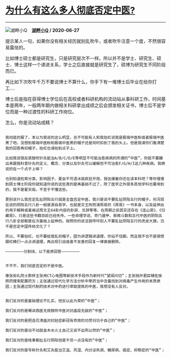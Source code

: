 # [为什么有这么多人彻底否定中医?](https://www.zhihu.com/answer/1305248279)

--------------------------------------------------------------

![湖畔小Q](https://pic1.zhimg.com/9120125475341b24bdcdbc18a4ce0b96.jpg?source=1940ef5c "湖畔小Q")&emsp;**[湖畔小Q](https://www.zhihu.com/people/ci-hu-pan-xiao-q-82) / 2020-06-27**

提示某人一句，如果你没有相关经历就别乱吹牛，或者吹牛注意一个度，不然很容易露怯的。

比如博士硕士都是研究生，只是研究层次不一样。所以并不是学士、研究生、硕士、博士这样一个递进关系，学士之后直接就是研究生了，硕博为研究生不同阶段而已。

再比如下次吹牛千万不要说博士不算什么，你手下有一堆博士后毕业在给你打工....

博士后是指在获得博士学位后在高校或者科研机构的流动站从事科研工作，时间基本是两年，一般两年期内做相关科研拿出成绩之后会颁发相关证书，博士后不是学位而是一种过渡性的科研工作岗位。

怎么，你是流动站成精？

~~~~~~第二条分割线~~~~~~~

我彻底的服了，本以为我说的这么明显，总不可能有人和我抬杠说我是极端中医粉或者极端中医黑了吧。没想到极端中医粉和极端中医黑的帽子还是同时扣到了我的头上。但是我请你们看清楚我的回答再扣帽子，抬杠也请抬到点子上。

比如我说很反感鼓吹针灸能治A/B/C/D/E等明显不可能治愈疾病的所谓的“中医”，你就不要蹦出来跟我科普针灸的定义、概念、分类以及针灸可以缓解但不可治愈F/G/H/I这几种疾病。我俩说的在一个点子上嘛？

也别知道检索分类、影响因子、夏虫不可语冰就疯狂开炮，我估摸着你还在读本科吧？等你慢慢到硕士博士阶段你就知道你说的这些真的是再基础不过了，除了医学之外很多其他学科也要用到的，我不是翟天临，不至于不懂这些。

更别说什么我否定乱扯阴阳五行就是全盘否定中医，我只是说不要乱扯阴阳五行的帽子。何况现在说的阴阳五行八卦一般是源自易学，也就是文王拘而演周易的《周易》一书本身，以及延伸出的用于解释或者阐述周文王64卦内容的卦辞、爻辞等等。在周朝之前其实还存在《连山易》、《归藏易》，只是这些书籍目前已经失传，一些命理学说、奇门遁甲、紫微斗数和古代中医的阴阳五行八卦全部都是在次基础上延伸的。按照你的说法我呼吁别人不要乱扯阴阳五行的虎皮大旗，岂不是否定中国传统文化了？

所以，不要抬杠，也不要给我乱扣帽子，因为讲逻辑讲道理，你站不住脚。而且我不也不是很想跟杠精们一点点讲道理，再出现引战或者不友善的回复一律直接删除。

~~~~~~~~分割线，以下是原回答~~~~~~~~


不不不，我们彻底否定的不是中医。

像张伯礼院士那样主张用CT心电图等新技术手段作为新时代“望闻问切”；主张抛开君臣辅佐按照药理来配置药方；主张通过现代化学方法分析中草药当中含量找到对病毒产生作用的本质原因；主张通过现代制药技术对中药进行萃取提炼的中医，我想没有人反对。


我们反对的是基础理论不扎实，但反以此为荣的“中医”；

我们反对的是嘲讽西医无效鼓吹中医对抗瘟疫无敌的“中医”；

我们反对的是把连花清瘟对抗轻症新冠有奇效的功劳归功于自己的“中医”；

我们反对的是动不动就金木水火土自己又说不出所以然的“中医”；

我们反对的是啥事都扯五行阴阳但是干货一点没有的“中医”；

我们反对的是号称针灸和艾灸能治艾滋、风湿、内分泌失调、糖尿病、癌症、抑郁症的“中医”；















